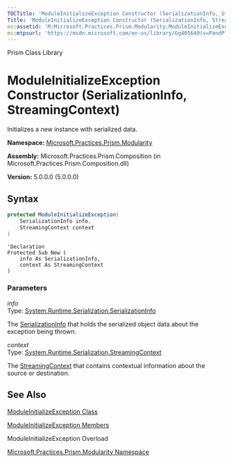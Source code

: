```yaml
---
TOCTitle: 'ModuleInitializeException Constructor (SerializationInfo, StreamingContext)'
Title: 'ModuleInitializeException Constructor (SerializationInfo, StreamingContext) (Microsoft.Practices.Prism.Modularity)'
ms:assetid: 'M:Microsoft.Practices.Prism.Modularity.ModuleInitializeException.\#ctor(System.Runtime.Serialization.SerializationInfo,System.Runtime.Serialization.StreamingContext)'
ms:mtpsurl: 'https://msdn.microsoft.com/en-us/library/Gg405649(v=PandP.50)'
---
```


Prism Class Library

ModuleInitializeException Constructor (SerializationInfo, StreamingContext)
===========================================================================

Initializes a new instance with serialized data.

**Namespace:** [Microsoft.Practices.Prism.Modularity](https://msdn.microsoft.com/en-us/library/microsoft.practices.prism.modularity(v=pandp.50))

**Assembly:** Microsoft.Practices.Prism.Composition (in Microsoft.Practices.Prism.Composition.dll)

**Version:** 5.0.0.0 (5.0.0.0)


## Syntax


```C#
protected ModuleInitializeException(
	SerializationInfo info,
	StreamingContext context
)
```
```VB
'Declaration
Protected Sub New ( 
	info As SerializationInfo,
	context As StreamingContext
)
```

### Parameters

*info*  
Type: [System.Runtime.Serialization.SerializationInfo](http://msdn2.microsoft.com/en-us/library/a9b6042e)

The [SerializationInfo](http://msdn2.microsoft.com/en-us/library/a9b6042e) that holds the serialized object data about the exception being thrown.

*context*  
Type: [System.Runtime.Serialization.StreamingContext](http://msdn2.microsoft.com/en-us/library/t16abws5)

The [StreamingContext](http://msdn2.microsoft.com/en-us/library/t16abws5) that contains contextual information about the source or destination.

See Also
--------


[ModuleInitializeException Class](https://msdn.microsoft.com/en-us/library/microsoft.practices.prism.modularity.moduleinitializeexception(v=pandp.50))

[ModuleInitializeException Members](https://msdn.microsoft.com/en-us/library/microsoft.practices.prism.modularity.moduleinitializeexception_members(v=pandp.50))

ModuleInitializeException Overload

[Microsoft.Practices.Prism.Modularity Namespace](https://msdn.microsoft.com/en-us/library/microsoft.practices.prism.modularity(v=pandp.50))
